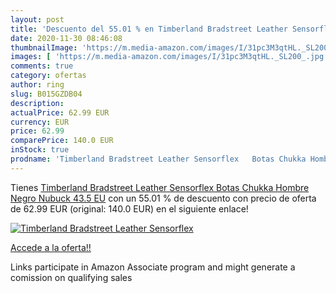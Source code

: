 ```yaml
---
layout: post
title: 'Descuento del 55.01 % en Timberland Bradstreet Leather Sensorflex'
date: 2020-11-30 08:46:08
thumbnailImage: 'https://m.media-amazon.com/images/I/31pc3M3qtHL._SL200_.jpg'
images: [ 'https://m.media-amazon.com/images/I/31pc3M3qtHL._SL200_.jpg' ]
comments: true
category: ofertas
author: ring
slug: B015GZDB04
description:
actualPrice: 62.99 EUR
currency: EUR
price: 62.99
comparePrice: 140.0 EUR
inStock: true
prodname: 'Timberland Bradstreet Leather Sensorflex   Botas Chukka Hombre  Negro Nubuck  43.5 EU'
---
```


Tienes [Timberland Bradstreet Leather Sensorflex   Botas Chukka Hombre  Negro Nubuck  43.5 EU](https://www.amazon.es/dp/B015GZDB04/?tag=tolees-21) con un 55.01 % de descuento con precio de oferta de 62.99 EUR (original: 140.0 EUR) en el siguiente enlace!

[![Timberland Bradstreet Leather Sensorflex](https://m.media-amazon.com/images/I/31pc3M3qtHL._SL200_.jpg)](https://www.amazon.es/dp/B015GZDB04/?tag=tolees-21)

[Accede a la oferta!!](https://www.amazon.es/dp/B015GZDB04/?tag=tolees-21)

Links participate in Amazon Associate program and might generate a comission on qualifying sales


